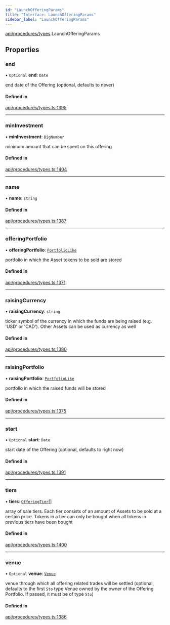 ```yaml
---
id: "LaunchOfferingParams"
title: "Interface: LaunchOfferingParams"
sidebar_label: "LaunchOfferingParams"
---
```


[api/procedures/types](../../../../../modules/API/Procedures/Types/Types.md).LaunchOfferingParams

## Properties

### end

• `Optional` **end**: `Date`

end date of the Offering (optional, defaults to never)

#### Defined in

[api/procedures/types.ts:1395](https://github.com/PolymeshAssociation/polymesh-sdk/blob/b55e63737/src/api/procedures/types.ts#L1395)

___

### minInvestment

• **minInvestment**: `BigNumber`

minimum amount that can be spent on this offering

#### Defined in

[api/procedures/types.ts:1404](https://github.com/PolymeshAssociation/polymesh-sdk/blob/b55e63737/src/api/procedures/types.ts#L1404)

___

### name

• **name**: `string`

#### Defined in

[api/procedures/types.ts:1387](https://github.com/PolymeshAssociation/polymesh-sdk/blob/b55e63737/src/api/procedures/types.ts#L1387)

___

### offeringPortfolio

• **offeringPortfolio**: [`PortfolioLike`](../../../../../modules/API/Entities/Types/Types.md#portfoliolike)

portfolio in which the Asset tokens to be sold are stored

#### Defined in

[api/procedures/types.ts:1371](https://github.com/PolymeshAssociation/polymesh-sdk/blob/b55e63737/src/api/procedures/types.ts#L1371)

___

### raisingCurrency

• **raisingCurrency**: `string`

ticker symbol of the currency in which the funds are being raised (e.g. 'USD' or 'CAD').
  Other Assets can be used as currency as well

#### Defined in

[api/procedures/types.ts:1380](https://github.com/PolymeshAssociation/polymesh-sdk/blob/b55e63737/src/api/procedures/types.ts#L1380)

___

### raisingPortfolio

• **raisingPortfolio**: [`PortfolioLike`](../../../../../modules/API/Entities/Types/Types.md#portfoliolike)

portfolio in which the raised funds will be stored

#### Defined in

[api/procedures/types.ts:1375](https://github.com/PolymeshAssociation/polymesh-sdk/blob/b55e63737/src/api/procedures/types.ts#L1375)

___

### start

• `Optional` **start**: `Date`

start date of the Offering (optional, defaults to right now)

#### Defined in

[api/procedures/types.ts:1391](https://github.com/PolymeshAssociation/polymesh-sdk/blob/b55e63737/src/api/procedures/types.ts#L1391)

___

### tiers

• **tiers**: [`OfferingTier`](../../../Entities/Offering/Types/OfferingTier/OfferingTier.md)[]

array of sale tiers. Each tier consists of an amount of Assets to be sold at a certain price.
  Tokens in a tier can only be bought when all tokens in previous tiers have been bought

#### Defined in

[api/procedures/types.ts:1400](https://github.com/PolymeshAssociation/polymesh-sdk/blob/b55e63737/src/api/procedures/types.ts#L1400)

___

### venue

• `Optional` **venue**: [`Venue`](../../../../../classes/API/Entities/Venue/Venue.md)

venue through which all offering related trades will be settled
  (optional, defaults to the first `Sto` type Venue owned by the owner of the Offering Portfolio.
  If passed, it must be of type `Sto`)

#### Defined in

[api/procedures/types.ts:1386](https://github.com/PolymeshAssociation/polymesh-sdk/blob/b55e63737/src/api/procedures/types.ts#L1386)
